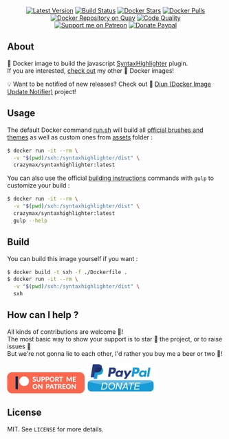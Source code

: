 <p align="center">
  <a href="https://hub.docker.com/r/crazymax/syntaxhighlighter/"><img src="https://img.shields.io/badge/dynamic/json.svg?label=version&query=$.results[1].name&url=https://hub.docker.com/v2/repositories/crazymax/syntaxhighlighter/tags&style=flat-square" alt="Latest Version"></a>
  <a href="https://travis-ci.com/crazy-max/docker-syntaxhighlighter"><img src="https://img.shields.io/travis/com/crazy-max/docker-syntaxhighlighter/master.svg?style=flat-square" alt="Build Status"></a>
  <a href="https://hub.docker.com/r/crazymax/syntaxhighlighter/"><img src="https://img.shields.io/docker/stars/crazymax/syntaxhighlighter.svg?style=flat-square" alt="Docker Stars"></a>
  <a href="https://hub.docker.com/r/crazymax/syntaxhighlighter/"><img src="https://img.shields.io/docker/pulls/crazymax/syntaxhighlighter.svg?style=flat-square" alt="Docker Pulls"></a>
  <a href="https://quay.io/repository/crazymax/syntaxhighlighter"><img src="https://quay.io/repository/crazymax/syntaxhighlighter/status?style=flat-square" alt="Docker Repository on Quay"></a>
  <a href="https://www.codacy.com/app/crazy-max/docker-syntaxhighlighter"><img src="https://img.shields.io/codacy/grade/922cb1922a4e408bbf20235d44865c74.svg?style=flat-square" alt="Code Quality"></a>
  <br /><a href="https://www.patreon.com/crazymax"><img src="https://img.shields.io/badge/donate-patreon-fb664e.svg?style=flat-square" alt="Support me on Patreon"></a>
  <a href="https://www.paypal.me/crazyws"><img src="https://img.shields.io/badge/donate-paypal-7057ff.svg?style=flat-square" alt="Donate Paypal"></a>
</p>

## About

🐳 Docker image to build the javascript [SyntaxHighlighter](https://github.com/syntaxhighlighter/syntaxhighlighter) plugin.<br />
If you are interested, [check out](https://hub.docker.com/r/crazymax/) my other 🐳 Docker images!

💡 Want to be notified of new releases? Check out 🔔 [Diun (Docker Image Update Notifier)](https://github.com/crazy-max/diun) project!

## Usage

The default Docker command [run.sh](run.sh) will build all [official brushes and themes](https://github.com/syntaxhighlighter/syntaxhighlighter/wiki/Brushes-and-Themes) as well as custom ones from [assets](assets) folder :

```bash
$ docker run -it --rm \
  -v "$(pwd)/sxh:/syntaxhighlighter/dist" \
  crazymax/syntaxhighlighter:latest
```

You can also use the official [building instructions](https://github.com/syntaxhighlighter/syntaxhighlighter/wiki/Building) commands with `gulp` to customize your build :

```bash
$ docker run -it --rm \
  -v "$(pwd)/sxh:/syntaxhighlighter/dist" \
  crazymax/syntaxhighlighter:latest
  gulp --help
```

## Build

You can build this image yourself if you want :

```bash
$ docker build -t sxh -f ./Dockerfile .
$ docker run -it --rm \
  -v "$(pwd)/sxh:/syntaxhighlighter/dist" \
  sxh
```

## How can I help ?

All kinds of contributions are welcome :raised_hands:!<br />
The most basic way to show your support is to star :star2: the project, or to raise issues :speech_balloon:<br />
But we're not gonna lie to each other, I'd rather you buy me a beer or two :beers:!

[![Support me on Patreon](.res/patreon.png)](https://www.patreon.com/crazymax) 
[![Paypal Donate](.res/paypal.png)](https://www.paypal.me/crazyws)

## License

MIT. See `LICENSE` for more details.
